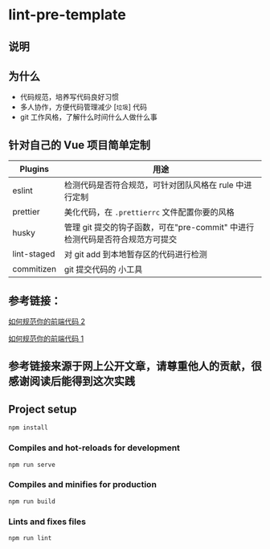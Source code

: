 # lint-pre-template

## 说明

## 为什么

-   代码规范，培养写代码良好习惯
-   多人协作，方便代码管理减少 [`垃圾`] 代码
-   git 工作风格，了解什么时间什么人做什么事

## 针对自己的 Vue 项目简单定制

| Plugins     | 用途                                                                         |
| ----------- | ---------------------------------------------------------------------------- |
| eslint      | 检测代码是否符合规范，可针对团队风格在 rule 中进行定制                       |
| prettier    | 美化代码，在 `.prettierrc` 文件配置你要的风格                                |
| husky       | 管理 git 提交的钩子函数，可在"pre-commit" 中进行检测代码是否符合规范方可提交 |
| lint-staged | 对 git add 到本地暂存区的代码进行检测                                        |
| commitizen  | git 提交代码的 小工具                                                        |

## 参考链接：

[如何规范你的前端代码 2](https://juejin.cn/post/6844904048525574152)

[如何规范你的前端代码 1](https://juejin.cn/post/6976891381914533918)

## 参考链接来源于网上公开文章，请尊重他人的贡献，很感谢阅读后能得到这次实践

## Project setup

```
npm install
```

### Compiles and hot-reloads for development

```
npm run serve
```

### Compiles and minifies for production

```
npm run build
```

### Lints and fixes files

```
npm run lint
```
